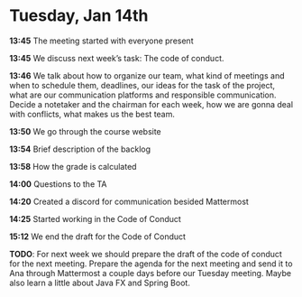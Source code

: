 # Tuesday, Jan 14th

**13:45** The meeting started with everyone present

**13:45** We discuss next week’s task: The code of conduct.

**13:46** We talk about how to organize our team, what kind of meetings and when to schedule them, deadlines, our ideas for the task of the project, what are our communication platforms and responsible communication. Decide a notetaker and the chairman for each week, how we are gonna deal with conflicts, what makes us the best team.

**13:50** We go through the course website

**13:54** Brief description of the backlog

**13:58** How the grade is calculated

**14:00** Questions to the TA

**14:20** Created a discord for communication besided Mattermost

**14:25** Started working in the Code of Conduct

**15:12** We end the draft for the Code of Conduct

**TODO**: For next week we should prepare the draft of the code of conduct for the next meeting. Prepare the agenda for the next meeting and send it to Ana through Mattermost a couple days before our Tuesday meeting. Maybe also learn a little about Java FX and Spring Boot.

